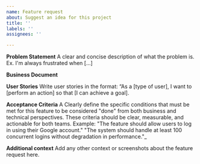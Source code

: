 ```yaml
---
name: Feature request
about: Suggest an idea for this project
title: ''
labels: ''
assignees: ''

---
```


**Problem Statement**
A clear and concise description of what the problem is. Ex. I'm always frustrated when [...]

**Business Document**

**User Stories**
Write user stories in the format: “As a [type of user], I want to [perform an action] so that [I can achieve a goal].


**Acceptance Criteria**
A Clearly define the specific conditions that must be met for this feature to be considered "done" from both business and technical perspectives. These criteria should be clear, measurable, and actionable for both teams. Example:
"The feature should allow users to log in using their Google account."
"The system should handle at least 100 concurrent logins without degradation in performance."_

**Additional context**
Add any other context or screenshots about the feature request here.
